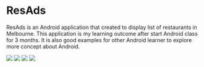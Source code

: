 ResAds
======

ResAds is an Android application that created to display list of restaurants in Melbourne. This application is my learning outcome after start Android class for 3 months. It is also good examples for other Android learner to explore more concept about Android. 

![](https://github.com/ungleng/ResAds/raw/master/screenshots/1.png)
![](https://github.com/ungleng/ResAds/raw/master/screenshots/2.png)
![](https://github.com/ungleng/ResAds/raw/master/screenshots/3.png)
![](https://github.com/ungleng/ResAds/raw/master/screenshots/4.png)



